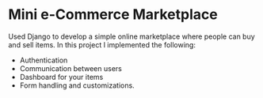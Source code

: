 # Mini e-Commerce Marketplace

Used Django to develop a simple online marketplace where people can buy and sell items. In this project I implemented the following:
- Authentication
- Communication between users
- Dashboard for your items
- Form handling and customizations.
